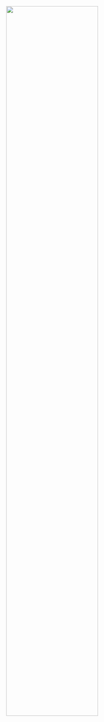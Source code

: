 <img width="70%" src="https://github.com/dealerships/.github/assets/110311925/7005cd7f-ef6e-4b56-b894-7af4d4a1f967">
